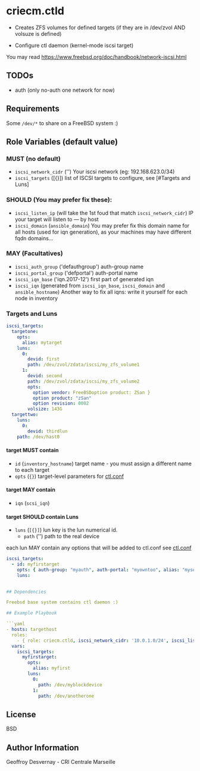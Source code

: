 # criecm.ctld

* Creates ZFS volumes for defined targets (if they are in /dev/zvol AND volsuze is defined)

* Configure ctl daemon (kernel-mode iscsi target)

You may read https://www.freebsd.org/doc/handbook/network-iscsi.html

## TODOs

* auth (only no-auth one network for now)

## Requirements

Some `/dev/*` to share on a FreeBSD system :)

## Role Variables (default value)

### MUST (no default)

* `iscsi_network_cidr` ('')
  Your iscsi network (eg: 192.168.623.0/34)
* `iscsi_targets` ([{}])
  list of ISCSI targets to configure, see [#Targets and Luns]

### SHOULD (You may prefer fix these):

* `iscsi_listen_ip` (will take the 1st foud that match `iscsi_network_cidr`)
  IP your target will listen to — by host
* `iscsi_domain` (`ansible_domain`)
  You may prefer fix this domain name for all hosts (used for iqn generation), 
  as your machines may have different fqdn domains…

### MAY (Facultatives)

* `iscsi_auth_group` ('defauthgroup')
  auth-group name
* `iscsi_portal_group` ('defportal')
  auth-portal name
* `iscsi_iqn_base` ('iqn.2017-12')
  first part of generated iqn
* `iscsi_iqn` (generated from `iscsi_iqn_base`, `iscsi_domain` and `ansible_hostname`)
  Another way to fix all iqns: write it yourself for each node in inventory

### Targets and Luns

```yaml
iscsi_targets:
  targetone:
    opts:
      alias: mytarget
    luns:
      0:
        devid: first
        path: /dev/zvol/zdata/iscsi/my_zfs_volume1
      1:
        devid: second
        path: /dev/zvol/zdata/iscsi/my_zfs_volume2
        opts: 
          option vendor: FreeBSDoption product: ZSan }
          option product: "zSan"
          option revision: 0002
        volsize: 143G
  targettwo:
    luns:
      0:
        devid: thirdlun
	path: /dev/hast0
```

#### target MUST contain

* `id` (`inventory_hostname`)
  target name - you must assign a different name to each target
* `opts` (`{}`)
  target-level parameters for [ctl.conf](https://www.freebsd.org/cgi/man.cgi?query=ctl.conf&sektion=5&manpath=freebsd-release-ports)

#### target MAY contain
* `iqn` (`scsi_iqn`)

#### target SHOULD contain Luns

* `luns` (`[{}]`)
  lun key is the lun numerical id.
  * `path` ('')
    path to the real device

each lun MAY contain any options that will be added to ctl.conf
  see [ctl.conf](https://www.freebsd.org/cgi/man.cgi?query=ctl.conf&sektion=5&manpath=freebsd-release-ports)
  
```yaml
iscsi_targets:
  - id: myfirstarget
    opts: { auth-group: "myauth", auth-portal: "myowntoo", alias: "myself"
    luns:
    

## Dependencies

Freebsd base system contains ctl daemon :)

## Example Playbook

```yaml
- hosts: targethost
  roles:
    - { role: criecm.ctld, iscsi_network_cidr: '10.0.1.0/24', iscsi_listen_ip: '10.0.1.1' }
  vars:
    iscsi_targets:
      myfirstarget:
        opts:
          alias: myfirst
        luns:
          0:
            path: /dev/myblockdevice
          1:
            path: /dev/anotherone
```

## License

BSD

## Author Information

Geoffroy Desvernay - CRI Centrale Marseille
